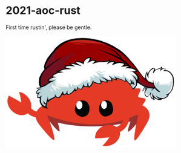 # 2021-aoc-rust
First time rustin', please be gentle.

<img src="https://raw.githubusercontent.com/danielbene/project-media/master/aoc/rust-aoc.png" alt="aoc-rust" width="450"/>
